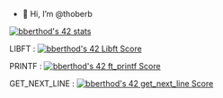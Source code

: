 - 👋 Hi, I’m @thoberb

[![bberthod's 42 stats](https://badge42.vercel.app/api/v2/clbp3mix500350gl0b386ibfo/stats?cursusId=21&coalitionId=48)](https://github.com/JaeSeoKim/badge42)

LIBFT : [![bberthod's 42 Libft Score](https://badge42.vercel.app/api/v2/clbp3mix500350gl0b386ibfo/project/2868412)](https://github.com/JaeSeoKim/badge42)

PRINTF : [![bberthod's 42 ft_printf Score](https://badge42.vercel.app/api/v2/clbp3mix500350gl0b386ibfo/project/2895721)](https://github.com/JaeSeoKim/badge42)

GET_NEXT_LINE : [![bberthod's 42 get_next_line Score](https://badge42.vercel.app/api/v2/clbp3mix500350gl0b386ibfo/project/2895722)](https://github.com/JaeSeoKim/badge42)

